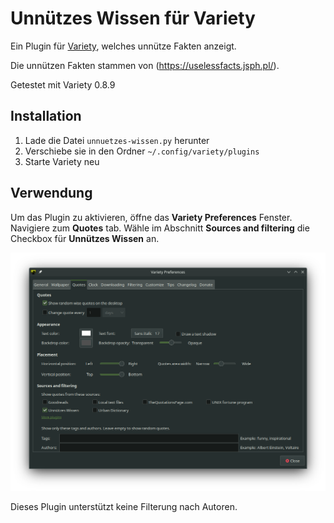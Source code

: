 # Unnützes Wissen für Variety

Ein Plugin für [Variety](https://github.com/varietywalls/variety), welches unnütze Fakten anzeigt.

Die unnützen Fakten stammen von (https://uselessfacts.jsph.pl/).

Getestet mit Variety 0.8.9

## Installation

1. Lade die Datei `unnuetzes-wissen.py` herunter
2. Verschiebe sie in den Ordner `~/.config/variety/plugins`
3. Starte Variety neu

## Verwendung

Um das Plugin zu aktivieren, öffne das **Variety Preferences** Fenster. Navigiere zum **Quotes** tab. Wähle im Abschnitt **Sources and filtering** die Checkbox für **Unnützes Wissen** an.

![variety-preferences](assets/variety-preferences.png)

Dieses Plugin unterstützt keine Filterung nach Autoren.

